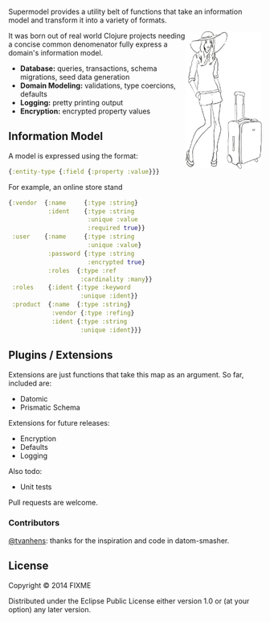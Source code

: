 Supermodel provides a utility belt of functions that take an information model and transform it into a variety of formats.

<img src="https://raw.githubusercontent.com/env/supermodel/master/doc/logo.png"
alt="Supermodel" title="Supermodel" align="right" width="30%"/>


It was born out of real world Clojure projects needing a concise common denomenator fully express a domain's information model.
 * **Database:** queries, transactions, schema migrations, seed data generation
 * **Domain Modeling:** validations, type coercions, defaults
 * **Logging:** pretty printing output
 * **Encryption:** encrypted property values

## Information Model
A model is expressed using the format:
```clojure
{:entity-type {:field {:property :value}}}
```

For example, an online store stand
```clojure
{:vendor  {:name     {:type :string}
           :ident    {:type :string
                      :unique :value
                      :required true}}
 :user    {:name     {:type :string
                      :unique :value}
           :password {:type :string
                      :encrypted true}
           :roles  {:type :ref
                    :cardinality :many}}
 :roles    {:ident {:type :keyword
                    :unique :ident}}
 :product  {:name  {:type :string}
            :vendor {:type :refing}
            :ident {:type :string
                    :unique :ident}}}
```

## Plugins / Extensions
Extensions are just functions that take this map as an argument. 
So far, included are:
* Datomic
* Prismatic Schema

Extensions for future releases:
* Encryption
* Defaults
* Logging

Also todo:
* Unit tests

Pull requests are welcome.

### Contributors

[@tvanhens](http://github.com/tvanhens): thanks for the inspiration and code in datom-smasher.


## License

Copyright © 2014 FIXME

Distributed under the Eclipse Public License either version 1.0 or (at
your option) any later version.
